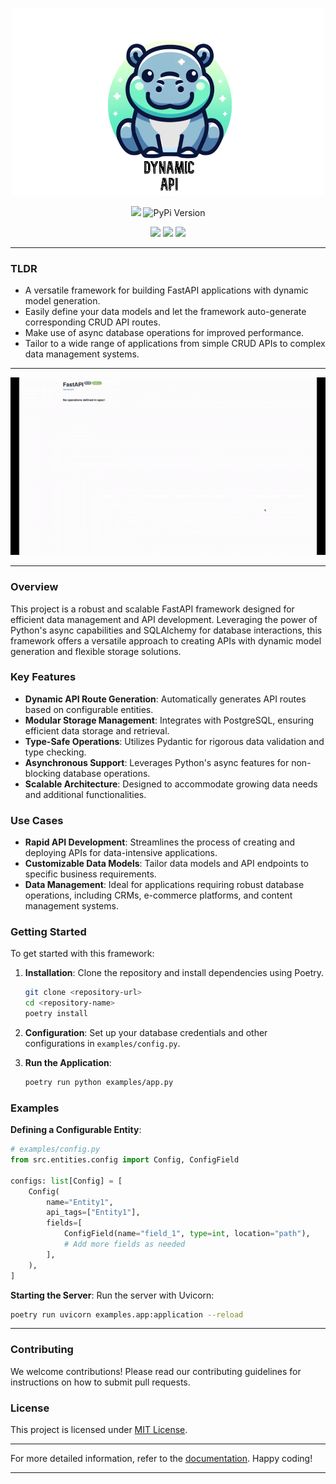 <p align="center">
    <img src="https://github.com/9yo/dynamicapi/blob/main/static/logo.png?raw=true" width="500" height="300">
</p>
<p align="center">
<img src="https://github.com/9yo/dynamicapi/actions/workflows/tests.yml/badge.svg" />
<img src="https://img.shields.io/pypi/v/dynoapi?color=%2334D058&label=pypi%20package" alt="PyPi Version"/>
</p>
<p align="center">
<img src="https://img.shields.io/badge/Python-FFD43B?style=for-the-badge&logo=python&logoColor=blue" />
<img src="https://img.shields.io/badge/fastapi-109989?style=for-the-badge&logo=FASTAPI&logoColor=white" />
<img src="https://img.shields.io/badge/PostgreSQL-316192?style=for-the-badge&logo=postgresql&logoColor=white" />

</p>



---

### TLDR

- A versatile framework for building FastAPI applications with dynamic model generation.
- Easily define your data models and let the framework auto-generate corresponding CRUD API routes.
- Make use of async database operations for improved performance.
- Tailor to a wide range of applications from simple CRUD APIs to complex data management systems.

---

<p align="center">
  <img src="https://github.com/9yo/dynamicapi/blob/main/static/showcase.gif?raw=true" alt="animated" />
</p>

---

### Overview

This project is a robust and scalable FastAPI framework designed for efficient data management and API development. Leveraging the power of Python's async capabilities and SQLAlchemy for database interactions, this framework offers a versatile approach to creating APIs with dynamic model generation and flexible storage solutions.

### Key Features

- **Dynamic API Route Generation**: Automatically generates API routes based on configurable entities.
- **Modular Storage Management**: Integrates with PostgreSQL, ensuring efficient data storage and retrieval.
- **Type-Safe Operations**: Utilizes Pydantic for rigorous data validation and type checking.
- **Asynchronous Support**: Leverages Python's async features for non-blocking database operations.
- **Scalable Architecture**: Designed to accommodate growing data needs and additional functionalities.

### Use Cases

- **Rapid API Development**: Streamlines the process of creating and deploying APIs for data-intensive applications.
- **Customizable Data Models**: Tailor data models and API endpoints to specific business requirements.
- **Data Management**: Ideal for applications requiring robust database operations, including CRMs, e-commerce platforms, and content management systems.

### Getting Started

To get started with this framework:

1. **Installation**: Clone the repository and install dependencies using Poetry.
   ```bash
   git clone <repository-url>
   cd <repository-name>
   poetry install
   ```

2. **Configuration**: Set up your database credentials and other configurations in `examples/config.py`.

3. **Run the Application**:
   ```bash
   poetry run python examples/app.py
   ```

### Examples

**Defining a Configurable Entity**:

```python
# examples/config.py
from src.entities.config import Config, ConfigField

configs: list[Config] = [
    Config(
        name="Entity1",
        api_tags=["Entity1"],
        fields=[
            ConfigField(name="field_1", type=int, location="path"),
            # Add more fields as needed
        ],
    ),
]
```

**Starting the Server**:
Run the server with Uvicorn:

```bash
poetry run uvicorn examples.app:application --reload
```

---

### Contributing

We welcome contributions! Please read our contributing guidelines for instructions on how to submit pull requests.

### License

This project is licensed under [MIT License](LICENSE).

---

For more detailed information, refer to the [documentation](#). Happy coding!

---
